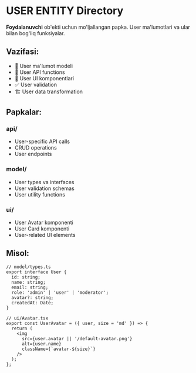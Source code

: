 # USER ENTITY Directory

**Foydalanuvchi** ob'ekti uchun mo'ljallangan papka. User ma'lumotlari va ular bilan bog'liq funksiyalar.

## Vazifasi:

- 👤 User ma'lumot modeli
- 🔗 User API functions
- 🎨 User UI komponentlari
- ✅ User validation
- 🏗️ User data transformation

## Papkalar:

### **api/**

- User-specific API calls
- CRUD operations
- User endpoints

### **model/**

- User types va interfaces
- User validation schemas
- User utility functions

### **ui/**

- User Avatar komponenti
- User Card komponenti
- User-related UI elements

## Misol:

```tsx
// model/types.ts
export interface User {
  id: string;
  name: string;
  email: string;
  role: 'admin' | 'user' | 'moderator';
  avatar?: string;
  createdAt: Date;
}

// ui/Avatar.tsx
export const UserAvatar = ({ user, size = 'md' }) => {
  return (
    <img
      src={user.avatar || '/default-avatar.png'}
      alt={user.name}
      className={`avatar-${size}`}
    />
  );
};
```
